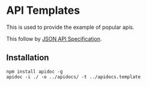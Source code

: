 # API Templates

This is used to provide the example of popular apis.

This follow by [JSON API Specification](http://pm.greenglobal.vn/articles/json-api-specification/1798).

## Installation

```
npm install apidoc -g
apidoc -i ./ -o ../apidocs/ -t ../apidocs.template
```
